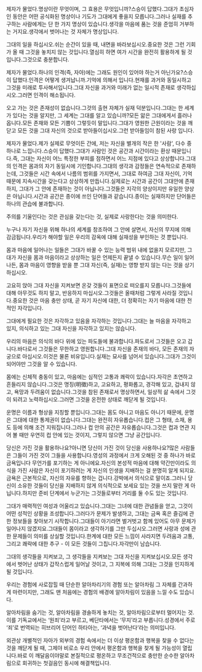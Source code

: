 제자가 물었다.명상이란 무엇이며, 그 효용은 무엇입니까?스승이 답했다.그대가 초심자인 동안은 어떤 공식화된 명상이나 기도가 그대에게 좋을지 모릅니다.그러나 실재를 추구하는 사람에게는 단 한 가지 명상이 있습니다.생각을 마음에 품는 것을 준엄히 거부하는 거지요.생각에서 벗어나는 것 자체가 명상입니다.

그대의 일을 하십시오.쉬는 순간이 있을 때, 내면을 바라보십시오.중요한 것은 그런 기회가 올 때 그것을 놓치지 않는 것입니다.열심히 하면 여가 시간을 완전히 활용하게 될 것입니다.그것으로 충분합니다.

제자가 물었다.하나의 인격(즉, 자아)에는 그래도 원인이 있어야 하는거 아닌가요?스승이 답했다.인격은 어떻게 생겨납니까.기억에 의해서 입니다.현재를 과거와 동일시하고 그것을 미래로 투사해서입니다.그대 자신을 과거와 미래가 없는 일시적 존재로 생각하십시오.그러면 인격이 해소됩니다.

오고 가는 것은 존재성이 없습니다.그것의 출현 자체가 실재 덕분입니다.그대는 한 세계가 있다는 것을 알지만, 그 세계는 그대를 알고 있습니까?모든 앎은 그대에게서 흘러나옵니다.모든 존재와 모든 기쁨이 그렇듯이 말입니다.그대가 영원한 근원이라는 것을 깨닫고 모든 것을 그대 자신의 것으로 받아들이십시오.그런 받아들임이 참된 사랑 입니다.

제자가 물었다.제가 실제로 무엇이든 간에, 저는 자신을 별개의 작은 한 '사람', 다수 중 하나로 느낍니다.스승이 답했다.그대가 사람인 것은 공간과 시간이라는 환상 때문입니다.즉, 그대는 자신이 어느 특정한 부피를 점하면서 어느 지점에 있다고 상상합니다.그대의 인격은 몸과의 자기 동일시에 기인합니다.그대의 생각과 감정들은 연속적으로 존재하는데, 그것들은 시간 속에서 나름의 범위를 가지면서, 그대로 하여금 그대 자신이, 기억 때문에 지속시간을 갖는다고 상상하게 만듭니다.실제로는 시간과 공간이 그대안에 존재하지, 그대가 그 안에 존재하는 것이 아닙니다.그것들은 지각의 양상이지만 유일한 양상은 아닙니다.시간과 공간은 종이에 쓰인 단어들과 같습니다.종이는 실재하지만 단어들은 하나의 관습에 불과합니다.

주의를 기울인다는 것은 관심을 갖는다는 것, 실제로 사랑한다는 것을 의미한다.

누구나 자기 자신을 위해 하나의 세계를 창조하여 그 안에 살면서, 자신의 무지에 의해 감금됩니다.우리가 해야할 일은 우리의 감옥에 대해 실재성을 부인하는 것 뿐입니다.

몸과 마음에 일어나는 일들은 그대가 바꿀 수 있는 능력 범위 내에 없을지 모르지만, 그대가 자신을 몸과 마음이라고 상상하는 일은 언제든지 끝낼 수 있습니다.무슨 일이 일어나든, 몸과 마음이 영향을 받을 뿐 그대 자신(즉, 실재)는 영향 받지 않는 다는 것을 상기하십시오.

고요히 앉아 그대 자신을 지켜보면 온갖 것들이 표면으로 떠오를지 모릅니다.그것들에 대해 아무것도 하지 말고, 반응하지 마십시오.그것들은 올때처럼 그렇게 사라질 것입니다.중요한 것은 마음 충만 상태, 곧 자기 자신에 대한, 더 정확히는 자기 마음에 대한 전적인 자각입니다.

그대에게 필요한 것은 자각하고 있음을 자각하는 것입니다.그대는 늘 마음을 자각하고 있지, 의식하고 있는 그대 자신을 자각하고 있지는 않습니다.

우리의 마음은 의식의 바다 위에 있는 파도들에 불과합니다.파도로서 그것들은 오고 갑니다.바다로서 그것들은 무한하고 영원합니다.그대 자신을 존재의 바다, 모든 존재의 자궁으로 아십시오.이것은 물론 비유입니다.실재는 묘사를 넘어서 있습니다.그대가 그것이 되어야만 그것을 알 수 있습니다.

몸에는 신체적 충동이 있고, 마음에는 심적인 고통과 쾌락이 있습니다.자각은 초연하고 흔들리지 않습니다.그것은 명징(明徵)하고, 고요하고, 평화롭고, 경각해 있고, 겁내지 않고, 욕망과 두려움이 없습니다.그것을 참된 존재로서 명상하면서, 일상적 삶 속에서 그것이 되려고 노력하십시오.그러면 그것을 온전한 상태로 깨닫게 될 것입니다.

운명은 이름과 형상을 지칭할 뿐입니다.그대는 몸도 아니고 마음도 아니기 때문에, 운명은 그대에 대한 통제권이 없습니다.그대는 완전히 자유롭습니다.컵은 그 형태, 소재, 용도 등에 의해 조건 지워집니다.그러나 컵 안의 공간은 자유롭습니다.그것은 컵과 연관 지어 볼 때만 우연히 컵 안에 있는 것이지, 그렇지 않으면 그냥 공간입니다.

당신은 가진 것을 활용하나요?아니면 당신이 가진 것이 당신을 사용하나요?많은 사람들은 그들이 가진 것이 그들을 사용합니다.영성의 과정에서 크게 오해된 것 중 하나가 바로 금욕입니다 무언가를 포기하는 게 아니에요.자신의 본성적 마음에 대해 약간만이라도 의식을 가진 사람은 자신이 포기하려는 게 자신의 인생을 지배하는 걸 분명히 알게 되지요.금욕은 근본적으로, 자신의 자유를 향하는 겁니다.강박에서 의식으로 말이죠.그러니 당신이 소유한 것들이 당신을 지배하지 않게 의식적으로 보세요 있는 것을 쓰지 말란 게 아닙니다.하지만 준비 단계에서 누군가는 그것들로부터 거리를 둘 수도 있는 것입니다.

그대가 매력적인 여성과 어울리고 있습니다.그대는 그녀에 대한 관념들을 얻고, 그것이 어떤 성적인 상황을 조성합니다.그러다가 문제가 발생하고, 그대는 금욕 혹은 즐김에 관한 정보들을 찾아보기 시작합니다.그대들이 아기라면 벌거벗고 함께 있어도 아무 문제가 일어나지 않겠지요.그대들이 몸이라고 생각하기를 그만 두십시오.그러면 사랑과 성에 관한 문제들이 의미를 상실할 것입니다.한계에 대한 모든 느낌이 사라지면 두려움과 고통, 그리고 쾌락에 대한 추구 - 이 모든 것들이 그칩니다.자각만이 남습니다.

그대의 생각들을 지켜보고, 그 생각들을 지켜보는 그대 자신을 지켜보십시오.모든 생각에서 벗어난 상태가 갑작스럽게 일어날 것이고, 그 지복에 의해 그대는 그것을 인지하게 될 것입니다.

우리는 경험에 사로잡힐 때 단순한 알아차리기의 경험 또는 알아차림 그 자체를 간과하게 마련이지만, 그래도 맨 처음에는 경험의 배경에 알아차림이 있음을 느낄 수도 있습니다.

알아차림을 숨기는 것, 알아차림을 경솔하게 놓치는 것, 알아차림으로부터 멀어지는 것.이를 기독교에서는 ‘원죄’라고 부르고, 베단타에서는 ‘무지’라고 부릅니다.성경에서 주로 ‘죄’로 번역되는 히브리어 단어인 하타아는, ‘과녁을 벗어난다’라는 의미입니다.

외관상 개별적인 자아가 외부의 경험 속에서는 더 이상 평온함과 행복을 찾을 수 없다는 것을 깨닫게 될 때, 그제야 비로소 우리 안에서 평온함과 행복을 찾게 될 가능성이 열립니다.바로 이 깨달음이야말로 본질적으로 평온하고 무조건적으로 충만한 순수한 알아차림으로 회귀하는 첫걸음인 동시에 해결책입니다.
